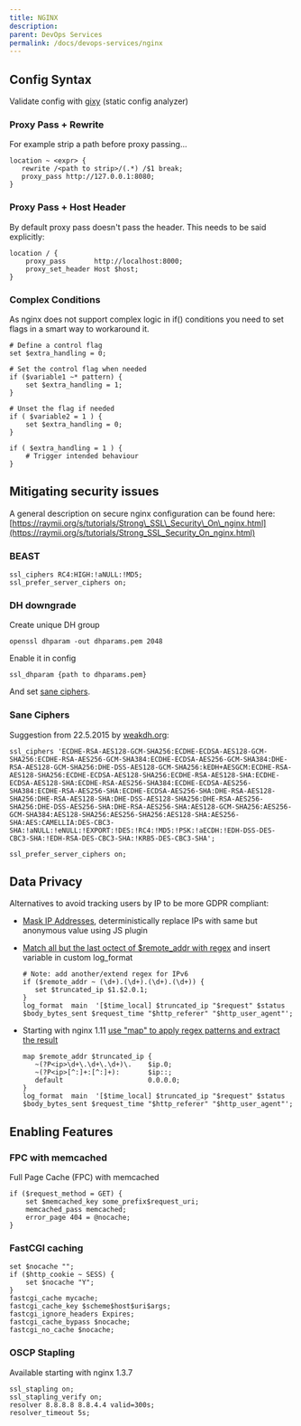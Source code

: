 ```yaml
---
title: NGINX
description: 
parent: DevOps Services
permalink: /docs/devops-services/nginx
---
```

## Config Syntax

Validate config with [gixy](https://github.com/yandex/gixy) (static
config analyzer)

### Proxy Pass + Rewrite

For example strip a path before proxy passing...

    location ~ <expr> {
       rewrite /<path to strip>/(.*) /$1 break;
       proxy_pass http://127.0.0.1:8080;
    }

### Proxy Pass + Host Header

By default proxy pass doesn't pass the header. This needs to be said
explicitly:

    location / {
        proxy_pass       http://localhost:8000;
        proxy_set_header Host $host;
    }

### Complex Conditions

As nginx does not support complex logic in if() conditions you need to
set flags in a smart way to workaround it.

    # Define a control flag
    set $extra_handling = 0;

    # Set the control flag when needed
    if ($variable1 ~* pattern) {
        set $extra_handling = 1;
    }

    # Unset the flag if needed
    if ( $variable2 = 1 ) {
        set $extra_handling = 0;
    }

    if ( $extra_handling = 1 ) {
        # Trigger intended behaviour
    }

## Mitigating security issues

A general description on secure nginx configuration can be found here:
[https://raymii.org/s/tutorials/Strong\_SSL\_Security\_On\_nginx.html](https://raymii.org/s/tutorials/Strong_SSL_Security_On_nginx.html)

### BEAST

    ssl_ciphers RC4:HIGH:!aNULL:!MD5;
    ssl_prefer_server_ciphers on;

### DH downgrade

Create unique DH group

    openssl dhparam -out dhparams.pem 2048

Enable it in config

    ssl_dhparam {path to dhparams.pem}

And set [sane ciphers](#Sane%20Ciphers).

### Sane Ciphers

Suggestion from 22.5.2015 by
[weakdh.org](https://weakdh.org/sysadmin.html):

    ssl_ciphers 'ECDHE-RSA-AES128-GCM-SHA256:ECDHE-ECDSA-AES128-GCM-SHA256:ECDHE-RSA-AES256-GCM-SHA384:ECDHE-ECDSA-AES256-GCM-SHA384:DHE-RSA-AES128-GCM-SHA256:DHE-DSS-AES128-GCM-SHA256:kEDH+AESGCM:ECDHE-RSA-AES128-SHA256:ECDHE-ECDSA-AES128-SHA256:ECDHE-RSA-AES128-SHA:ECDHE-ECDSA-AES128-SHA:ECDHE-RSA-AES256-SHA384:ECDHE-ECDSA-AES256-SHA384:ECDHE-RSA-AES256-SHA:ECDHE-ECDSA-AES256-SHA:DHE-RSA-AES128-SHA256:DHE-RSA-AES128-SHA:DHE-DSS-AES128-SHA256:DHE-RSA-AES256-SHA256:DHE-DSS-AES256-SHA:DHE-RSA-AES256-SHA:AES128-GCM-SHA256:AES256-GCM-SHA384:AES128-SHA256:AES256-SHA256:AES128-SHA:AES256-SHA:AES:CAMELLIA:DES-CBC3-SHA:!aNULL:!eNULL:!EXPORT:!DES:!RC4:!MD5:!PSK:!aECDH:!EDH-DSS-DES-CBC3-SHA:!EDH-RSA-DES-CBC3-SHA:!KRB5-DES-CBC3-SHA';

    ssl_prefer_server_ciphers on;

## Data Privacy

Alternatives to avoid tracking users by IP to be more GDPR compliant: 

- [Mask IP Addresses](https://www.nginx.com/blog/data-masking-user-privacy-nginscript/), deterministically replace IPs with same but anonymous value using JS plugin
- [Match all but the last octect of $remote_addr with regex](https://stackoverflow.com/questions/6477239/anonymize-ip-logging-in-nginx) and insert variable in custom log_format 

      # Note: add another/extend regex for IPv6
      if ($remote_addr ~ (\d+).(\d+).(\d+).(\d+)) {
         set $truncated_ip $1.$2.0.1;
      }
      log_format  main  '[$time_local] $truncated_ip "$request" $status $body_bytes_sent $request_time "$http_referer" "$http_user_agent"';
      
- Starting with nginx 1.11 [use "map" to apply regex patterns and extract the result](https://stackoverflow.com/questions/6477239/anonymize-ip-logging-in-nginx)

      map $remote_addr $truncated_ip {
         ~(?P<ip>\d+\.\d+\.\d+)\.    $ip.0;
         ~(?P<ip>[^:]+:[^:]+):       $ip::;
         default                     0.0.0.0;
      }
      log_format  main  '[$time_local] $truncated_ip "$request" $status $body_bytes_sent $request_time "$http_referer" "$http_user_agent"';
      
## Enabling Features

### FPC with memcached

Full Page Cache (FPC) with memcached

    if ($request_method = GET) {
        set $memcached_key some_prefix$request_uri;
        memcached_pass memcached;
        error_page 404 = @nocache;
    }

### FastCGI caching

    set $nocache "";
    if ($http_cookie ~ SESS) {
        set $nocache "Y";
    }
    fastcgi_cache mycache;
    fastcgi_cache_key $scheme$host$uri$args;
    fastcgi_ignore_headers Expires;
    fastcgi_cache_bypass $nocache;
    fastcgi_no_cache $nocache;

### OSCP Stapling

Available starting with nginx 1.3.7

    ssl_stapling on;
    ssl_stapling_verify on;
    resolver 8.8.8.8 8.8.4.4 valid=300s;
    resolver_timeout 5s;
